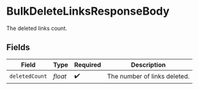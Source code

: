 # BulkDeleteLinksResponseBody

The deleted links count.


## Fields

| Field                        | Type                         | Required                     | Description                  |
| ---------------------------- | ---------------------------- | ---------------------------- | ---------------------------- |
| `deletedCount`               | *float*                      | :heavy_check_mark:           | The number of links deleted. |